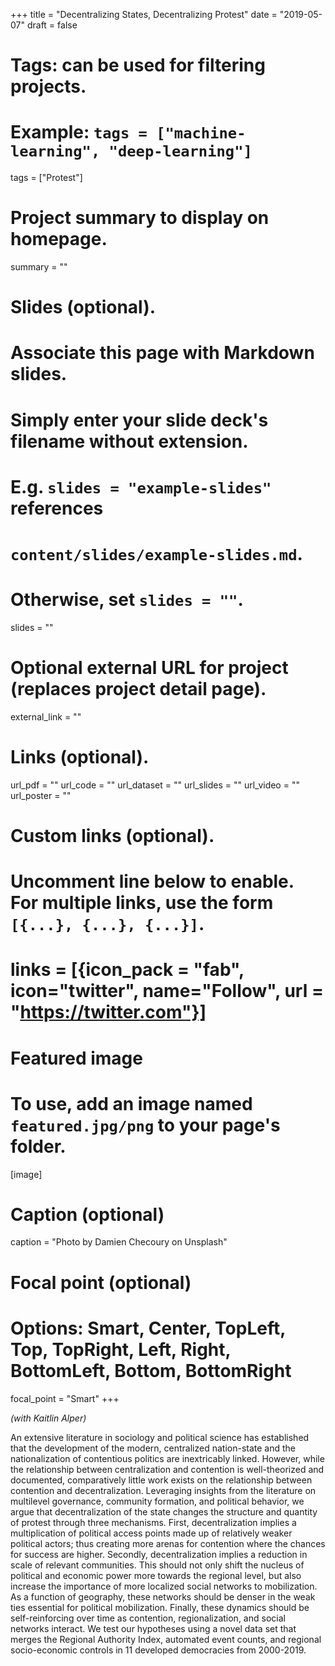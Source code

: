 +++
title = "Decentralizing States, Decentralizing Protest"
date = "2019-05-07"
draft = false

# Tags: can be used for filtering projects.
# Example: `tags = ["machine-learning", "deep-learning"]`
tags = ["Protest"]

# Project summary to display on homepage.
summary = ""

# Slides (optional).
#   Associate this page with Markdown slides.
#   Simply enter your slide deck's filename without extension.
#   E.g. `slides = "example-slides"` references 
#   `content/slides/example-slides.md`.
#   Otherwise, set `slides = ""`.
slides = ""

# Optional external URL for project (replaces project detail page).
external_link = ""

# Links (optional).
url_pdf = ""
url_code = ""
url_dataset = ""
url_slides = ""
url_video = ""
url_poster = ""

# Custom links (optional).
#   Uncomment line below to enable. For multiple links, use the form `[{...}, {...}, {...}]`.
# links = [{icon_pack = "fab", icon="twitter", name="Follow", url = "https://twitter.com"}]

# Featured image
# To use, add an image named `featured.jpg/png` to your page's folder. 
[image]
  # Caption (optional)
  caption = "Photo by Damien Checoury on Unsplash"

  # Focal point (optional)
  # Options: Smart, Center, TopLeft, Top, TopRight, Left, Right, BottomLeft, Bottom, BottomRight
  focal_point = "Smart"
+++

*(with Kaitlin Alper)*

An extensive literature in sociology and political science has established that the development of the modern, centralized nation-state and the nationalization of contentious politics are inextricably linked. However, while the relationship between centralization and contention is well-theorized and documented, comparatively little work exists on the relationship between contention and decentralization. Leveraging insights from the literature on multilevel governance, community formation, and political behavior, we argue that decentralization of the state changes the structure and quantity of protest through three mechanisms. First, decentralization implies a multiplication of political access points made up of relatively weaker political actors; thus creating more arenas for contention where the chances for success are higher. Secondly, decentralization implies a reduction in scale of relevant communities. This should not only shift the nucleus of political and economic power more towards the regional level, but also increase the importance of more localized social networks to mobilization.  As a function of geography, these networks should be denser in the weak ties essential for political mobilization. Finally, these dynamics should be self-reinforcing over time as contention, regionalization, and social networks interact. We test our hypotheses using a novel data set that merges the Regional Authority Index, automated event counts, and regional socio-economic controls in 11 developed democracies from 2000-2019.

